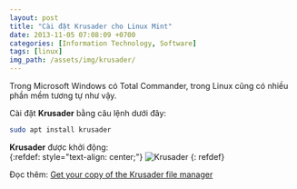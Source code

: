 ```yaml
---
layout: post
title: "Cài đặt Krusader cho Linux Mint"
date: 2013-11-05 07:08:09 +0700
categories: [Information Technology, Software]
tags: [linux]
img_path: /assets/img/krusader/
---
```


Trong Microsoft Windows có Total Commander, trong Linux cũng có nhiều phần mềm tương tự như vậy.

Cài đặt **Krusader** bằng câu lệnh dưới đây:  
```bash
sudo apt install krusader
```  

**Krusader** được khởi động:  
{:refdef: style="text-align: center;"}
![Krusader](Krusader.png)
{: refdef}  

Đọc thêm: [Get your copy of the Krusader file manager](https://krusader.org/get-krusader/index.html)  
